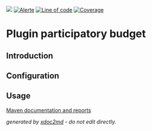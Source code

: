 ![](https://dev.lutece.paris.fr/jenkins/buildStatus/icon?job=particip-plugin-participatorybudget-deploy)
[![Alerte](https://dev.lutece.paris.fr/sonar/api/project_badges/measure?project=fr.paris.lutece.plugins%3Aplugin-participatorybudget&metric=alert_status)](https://dev.lutece.paris.fr/sonar/dashboard?id=fr.paris.lutece.plugins%3Aplugin-participatorybudget)
[![Line of code](https://dev.lutece.paris.fr/sonar/api/project_badges/measure?project=fr.paris.lutece.plugins%3Aplugin-participatorybudget&metric=ncloc)](https://dev.lutece.paris.fr/sonar/dashboard?id=fr.paris.lutece.plugins%3Aplugin-participatorybudget)
[![Coverage](https://dev.lutece.paris.fr/sonar/api/project_badges/measure?project=fr.paris.lutece.plugins%3Aplugin-participatorybudget&metric=coverage)](https://dev.lutece.paris.fr/sonar/dashboard?id=fr.paris.lutece.plugins%3Aplugin-participatorybudget)

# Plugin participatory budget

## Introduction



## Configuration



## Usage




[Maven documentation and reports](https://dev.lutece.paris.fr/plugins/plugin-participatorybudget/)



 *generated by [xdoc2md](https://github.com/lutece-platform/tools-maven-xdoc2md-plugin) - do not edit directly.*
